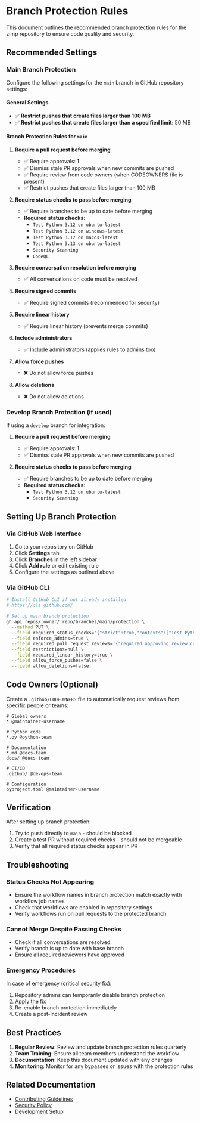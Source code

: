 # Branch Protection Rules

This document outlines the recommended branch protection rules for the zimp repository to ensure code quality and security.

## Recommended Settings

### Main Branch Protection

Configure the following settings for the `main` branch in GitHub repository settings:

#### General Settings
- ✅ **Restrict pushes that create files larger than 100 MB**
- ✅ **Restrict pushes that create files larger than a specified limit**: 50 MB

#### Branch Protection Rules for `main`

1. **Require a pull request before merging**
   - ✅ Require approvals: **1**
   - ✅ Dismiss stale PR approvals when new commits are pushed
   - ✅ Require review from code owners (when CODEOWNERS file is present)
   - ✅ Restrict pushes that create files larger than 100 MB

2. **Require status checks to pass before merging**
   - ✅ Require branches to be up to date before merging
   - **Required status checks:**
     - `Test Python 3.12 on ubuntu-latest`
     - `Test Python 3.12 on windows-latest`
     - `Test Python 3.12 on macos-latest`
     - `Test Python 3.13 on ubuntu-latest`
     - `Security Scanning`
     - `CodeQL`

3. **Require conversation resolution before merging**
   - ✅ All conversations on code must be resolved

4. **Require signed commits**
   - ✅ Require signed commits (recommended for security)

5. **Require linear history**
   - ✅ Require linear history (prevents merge commits)

6. **Include administrators**
   - ✅ Include administrators (applies rules to admins too)

7. **Allow force pushes**
   - ❌ Do not allow force pushes

8. **Allow deletions**
   - ❌ Do not allow deletions

### Develop Branch Protection (if used)

If using a `develop` branch for integration:

1. **Require a pull request before merging**
   - ✅ Require approvals: **1**
   - ✅ Dismiss stale PR approvals when new commits are pushed

2. **Require status checks to pass before merging**
   - ✅ Require branches to be up to date before merging
   - **Required status checks:**
     - `Test Python 3.12 on ubuntu-latest`
     - `Security Scanning`

## Setting Up Branch Protection

### Via GitHub Web Interface

1. Go to your repository on GitHub
2. Click **Settings** tab
3. Click **Branches** in the left sidebar
4. Click **Add rule** or edit existing rule
5. Configure the settings as outlined above

### Via GitHub CLI

```bash
# Install GitHub CLI if not already installed
# https://cli.github.com/

# Set up main branch protection
gh api repos/:owner/:repo/branches/main/protection \
  --method PUT \
  --field required_status_checks='{"strict":true,"contexts":["Test Python 3.12 on ubuntu-latest","Test Python 3.12 on windows-latest","Test Python 3.12 on macos-latest","Test Python 3.13 on ubuntu-latest","Security Scanning","CodeQL"]}' \
  --field enforce_admins=true \
  --field required_pull_request_reviews='{"required_approving_review_count":1,"dismiss_stale_reviews":true}' \
  --field restrictions=null \
  --field required_linear_history=true \
  --field allow_force_pushes=false \
  --field allow_deletions=false
```

## Code Owners (Optional)

Create a `.github/CODEOWNERS` file to automatically request reviews from specific people or teams:

```
# Global owners
* @maintainer-username

# Python code
*.py @python-team

# Documentation
*.md @docs-team
docs/ @docs-team

# CI/CD
.github/ @devops-team

# Configuration
pyproject.toml @maintainer-username
```

## Verification

After setting up branch protection:

1. Try to push directly to `main` - should be blocked
2. Create a test PR without required checks - should not be mergeable
3. Verify that all required status checks appear in PR

## Troubleshooting

### Status Checks Not Appearing

- Ensure the workflow names in branch protection match exactly with workflow job names
- Check that workflows are enabled in repository settings
- Verify workflows run on pull requests to the protected branch

### Cannot Merge Despite Passing Checks

- Check if all conversations are resolved
- Verify branch is up to date with base branch
- Ensure all required reviewers have approved

### Emergency Procedures

In case of emergency (critical security fix):

1. Repository admins can temporarily disable branch protection
2. Apply the fix
3. Re-enable branch protection immediately
4. Create a post-incident review

## Best Practices

1. **Regular Review**: Review and update branch protection rules quarterly
2. **Team Training**: Ensure all team members understand the workflow
3. **Documentation**: Keep this document updated with any changes
4. **Monitoring**: Monitor for any bypasses or issues with the protection rules

## Related Documentation

- [Contributing Guidelines](../CONTRIBUTING.md)
- [Security Policy](../SECURITY.md)
- [Development Setup](../README.md#development)
